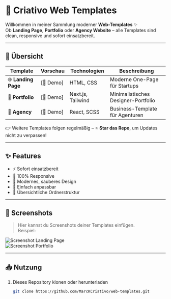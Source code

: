 # 🚀 Criativo Web Templates

Willkommen in meiner Sammlung moderner **Web-Templates** ✨  
Ob **Landing Page**, **Portfolio** oder **Agency Website** – alle Templates sind clean, responsive und sofort einsatzbereit.  

---

## 📂 Übersicht

| Template | Vorschau | Technologien | Beschreibung |
|----------|----------|--------------|--------------|
| 🌐 **Landing Page** | [🔗 Demo]| HTML, CSS | Moderne One-Page für Startups |
| 🎨 **Portfolio**   | [🔗 Demo]| Next.js, Tailwind | Minimalistisches Designer-Portfolio |
| 🏢 **Agency**      | [🔗 Demo]| React, SCSS | Business-Template für Agenturen |

👉 Weitere Templates folgen regelmäßig – ⭐ **Star das Repo**, um Updates nicht zu verpassen!

---

## ✨ Features

- ⚡ Sofort einsatzbereit  
- 📱 100% Responsive  
- 🎨 Modernes, sauberes Design  
- 🔧 Einfach anpassbar  
- 📂 Übersichtliche Ordnerstruktur  

---

## 📸 Screenshots

> Hier kannst du Screenshots deiner Templates einfügen.  
> Beispiel:

![Screenshot Landing Page](./assets/landing.png)  
![Screenshot Portfolio](./assets/portfolio.png)  

---

## 📥 Nutzung

1. Dieses Repository klonen oder herunterladen  
   ```bash
   git clone https://github.com/MarcKCriativo/web-templates.git
